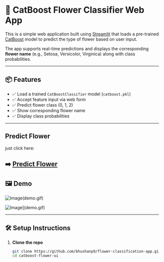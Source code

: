 # 🌸 CatBoost Flower Classifier Web App

This is a simple web application built using [Streamlit](https://streamlit.io/) that loads a pre-trained [CatBoost](https://catboost.ai/) model to predict the type of flower based on user input.

The app supports real-time predictions and displays the corresponding **flower name** (e.g., Setosa, Versicolor, Virginica) along with class probabilities.

---

## 📦 Features

- ✅ Load a trained `CatBoostClassifier` model (`catboost.pkl`)
- ✅ Accept feature input via web form
- ✅ Predict flower class (0, 1, 2)
- ✅ Show corresponding flower name
- ✅ Display class probabilities

---

## Predict Flower

just click here:  
## ➡️ [Predict Flower](https://flower-classification-app-by-bhushan.streamlit.app/)


## 🖼️ Demo

![Image](https://github.com/user-attachments/assets/9d9b8349-b964-43b5-972c-418c6cae5c60)(demo.gif)

![Image](https://github.com/user-attachments/assets/234024b1-e565-4228-8327-30af8a95075c)](demo.gif)

---

## 🛠️ Setup Instructions

1. **Clone the repo**
   ```bash
   git clone https://github.com/bhushanp9/flower-classification-app.git
   cd catboost-flower-ui
